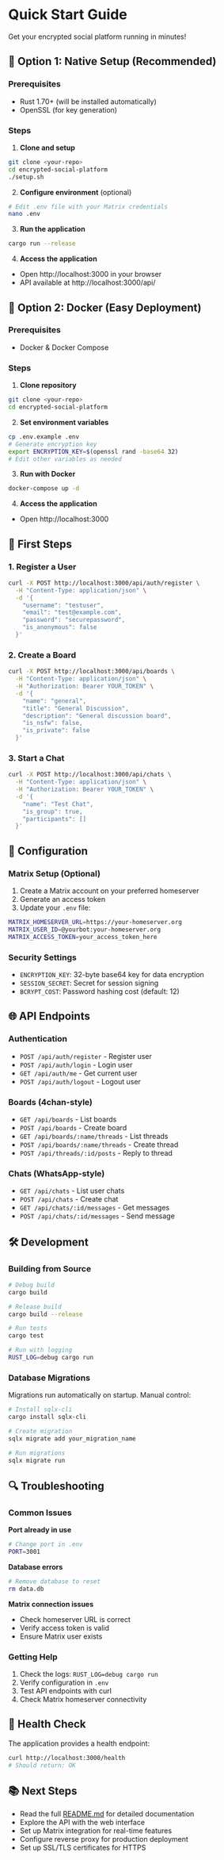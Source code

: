 # Quick Start Guide

Get your encrypted social platform running in minutes!

## 🚀 Option 1: Native Setup (Recommended)

### Prerequisites
- Rust 1.70+ (will be installed automatically)
- OpenSSL (for key generation)

### Steps
1. **Clone and setup**
```bash
git clone <your-repo>
cd encrypted-social-platform
./setup.sh
```

2. **Configure environment** (optional)
```bash
# Edit .env file with your Matrix credentials
nano .env
```

3. **Run the application**
```bash
cargo run --release
```

4. **Access the application**
- Open http://localhost:3000 in your browser
- API available at http://localhost:3000/api/

## 🐳 Option 2: Docker (Easy Deployment)

### Prerequisites
- Docker & Docker Compose

### Steps
1. **Clone repository**
```bash
git clone <your-repo>
cd encrypted-social-platform
```

2. **Set environment variables**
```bash
cp .env.example .env
# Generate encryption key
export ENCRYPTION_KEY=$(openssl rand -base64 32)
# Edit other variables as needed
```

3. **Run with Docker**
```bash
docker-compose up -d
```

4. **Access the application**
- Open http://localhost:3000

## 📱 First Steps

### 1. Register a User
```bash
curl -X POST http://localhost:3000/api/auth/register \
  -H "Content-Type: application/json" \
  -d '{
    "username": "testuser",
    "email": "test@example.com",
    "password": "securepassword",
    "is_anonymous": false
  }'
```

### 2. Create a Board
```bash
curl -X POST http://localhost:3000/api/boards \
  -H "Content-Type: application/json" \
  -H "Authorization: Bearer YOUR_TOKEN" \
  -d '{
    "name": "general",
    "title": "General Discussion",
    "description": "General discussion board",
    "is_nsfw": false,
    "is_private": false
  }'
```

### 3. Start a Chat
```bash
curl -X POST http://localhost:3000/api/chats \
  -H "Content-Type: application/json" \
  -H "Authorization: Bearer YOUR_TOKEN" \
  -d '{
    "name": "Test Chat",
    "is_group": true,
    "participants": []
  }'
```

## 🔧 Configuration

### Matrix Setup (Optional)
1. Create a Matrix account on your preferred homeserver
2. Generate an access token
3. Update your `.env` file:
```bash
MATRIX_HOMESERVER_URL=https://your-homeserver.org
MATRIX_USER_ID=@yourbot:your-homeserver.org
MATRIX_ACCESS_TOKEN=your_access_token_here
```

### Security Settings
- `ENCRYPTION_KEY`: 32-byte base64 key for data encryption
- `SESSION_SECRET`: Secret for session signing
- `BCRYPT_COST`: Password hashing cost (default: 12)

## 🌐 API Endpoints

### Authentication
- `POST /api/auth/register` - Register user
- `POST /api/auth/login` - Login user
- `GET /api/auth/me` - Get current user
- `POST /api/auth/logout` - Logout user

### Boards (4chan-style)
- `GET /api/boards` - List boards
- `POST /api/boards` - Create board
- `GET /api/boards/:name/threads` - List threads
- `POST /api/boards/:name/threads` - Create thread
- `POST /api/threads/:id/posts` - Reply to thread

### Chats (WhatsApp-style)
- `GET /api/chats` - List user chats
- `POST /api/chats` - Create chat
- `GET /api/chats/:id/messages` - Get messages
- `POST /api/chats/:id/messages` - Send message

## 🛠️ Development

### Building from Source
```bash
# Debug build
cargo build

# Release build
cargo build --release

# Run tests
cargo test

# Run with logging
RUST_LOG=debug cargo run
```

### Database Migrations
Migrations run automatically on startup. Manual control:
```bash
# Install sqlx-cli
cargo install sqlx-cli

# Create migration
sqlx migrate add your_migration_name

# Run migrations
sqlx migrate run
```

## 🔍 Troubleshooting

### Common Issues

**Port already in use**
```bash
# Change port in .env
PORT=3001
```

**Database errors**
```bash
# Remove database to reset
rm data.db
```

**Matrix connection issues**
- Check homeserver URL is correct
- Verify access token is valid
- Ensure Matrix user exists

### Getting Help

1. Check the logs: `RUST_LOG=debug cargo run`
2. Verify configuration in `.env`
3. Test API endpoints with curl
4. Check Matrix homeserver connectivity

## 🚦 Health Check

The application provides a health endpoint:
```bash
curl http://localhost:3000/health
# Should return: OK
```

## 📚 Next Steps

- Read the full [README.md](README.md) for detailed documentation
- Explore the API with the web interface
- Set up Matrix integration for real-time features
- Configure reverse proxy for production deployment
- Set up SSL/TLS certificates for HTTPS
